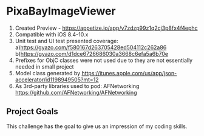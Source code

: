 # PixaBayImageViewer

1. Created Preview - https://appetize.io/app/v7zdzp99z1q2cj3p8fx4f4ephc
2. Compatible with iOS 8.4-10.x
4. Unit test and UI test presented coverage:
  a)https://gyazo.com/f580167d263705428ed504112c262a86
  b)https://gyazo.com/d1dce6726686030a3668c6efa5a6b70e
5. Prefixes for ObjC classes were not used due to they are not essentially needed in small project
6. Model class generated by https://itunes.apple.com/us/app/json-accelerator/id1198949505?mt=12
7. As 3rd-party libraries used to pod: AFNetworking https://github.com/AFNetworking/AFNetworking


## Project Goals

This challenge has the goal to give us an impression of my coding skills.
